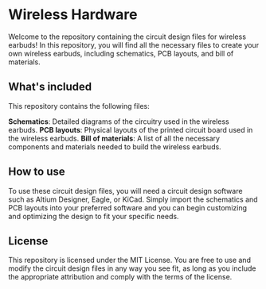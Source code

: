 # Wireless Hardware
Welcome to the repository containing the circuit design files for wireless earbuds! In this repository, you will find all the necessary files to create your own wireless earbuds, including schematics, PCB layouts, and bill of materials.

## What's included
This repository contains the following files:

**Schematics**: Detailed diagrams of the circuitry used in the wireless earbuds.
**PCB layouts**: Physical layouts of the printed circuit board used in the wireless earbuds.
**Bill of materials**: A list of all the necessary components and materials needed to build the wireless earbuds.

## How to use
To use these circuit design files, you will need a circuit design software such as Altium Designer, Eagle, or KiCad. Simply import the schematics and PCB layouts into your preferred software and you can begin customizing and optimizing the design to fit your specific needs.

## License
This repository is licensed under the MIT License. You are free to use and modify the circuit design files in any way you see fit, as long as you include the appropriate attribution and comply with the terms of the license.

